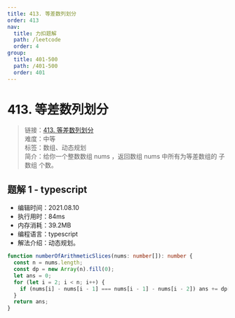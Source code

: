 ```yaml
---
title: 413. 等差数列划分
order: 413
nav:
  title: 力扣题解
  path: /leetcode
  order: 4
group:
  title: 401-500
  path: /401-500
  order: 401
---
```


# 413. 等差数列划分

> 链接：[413. 等差数列划分](https://leetcode-cn.com/problems/arithmetic-slices/)  
> 难度：中等  
> 标签：数组、动态规划  
> 简介：给你一个整数数组 nums ，返回数组 nums 中所有为等差数组的 子数组 个数。

## 题解 1 - typescript

- 编辑时间：2021.08.10
- 执行用时：84ms
- 内存消耗：39.2MB
- 编程语言：typescript
- 解法介绍：动态规划。

```typescript
function numberOfArithmeticSlices(nums: number[]): number {
  const n = nums.length;
  const dp = new Array(n).fill(0);
  let ans = 0;
  for (let i = 2; i < n; i++) {
    if (nums[i] - nums[i - 1] === nums[i - 1] - nums[i - 2]) ans += dp[i] = dp[i - 1] + 1;
  }
  return ans;
}
```

